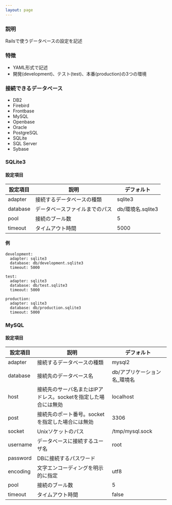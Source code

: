 ```yaml
---
layout: page
---
```

### 説明
Railsで使うデータベースの設定を記述

### 特徴
* YAML形式で記述
* 開発(development)、テスト(test)、本番(production)の3つの環境

### 接続できるデータベース
* DB2
* Firebird
* Frontbase
* MySQL
* Openbase
* Oracle
* PostgreSQL
* SQLite
* SQL Server
* Sybase

### SQLite3
#### 設定項目

設定項目     | 説明              | デフォルト
-------- | --------------- | --------------
adapter  | 接続するデータベースの種類   | sqlite3
database | データベースファイルまでのパス | db/環境名.sqlite3
pool     | 接続のブール数         | 5
timeout  | タイムアウト時間        | 5000

#### 例
    development:
      adapter: sqlite3
      database: db/development.sqlite3
      timeout: 5000

    test:
      adapter: sqlite3
      database: db/test.sqlite3
      timeout: 5000

    production:
      adapter: sqlite3
      database: db/production.sqlite3
      timeout: 5000

### MySQL
#### 設定項目

設定項目     | 説明                                  | デフォルト
-------- | ----------------------------------- | ----------------
adapter  | 接続するデータベースの種類                       | mysql2
database | 接続先のデータベース名                         | db/アプリケーション名_環境名
host     | 接続先のサーバ名またはIPアドレス。socketを指定した場合には無効 | localhost
post     | 接続先のポート番号。socketを指定した場合には無効         | 3306
socket   | Unixソケットのパス                         | /tmp/mysql.sock
username | データベースに接続するユーザ名                     | root
password | DBに接続するパスワード                        |
encoding | 文字エンコーディングを明示的に指定                   | utf8
pool     | 接続のブール数                             | 5
timeout  | タイムアウト時間                            | false